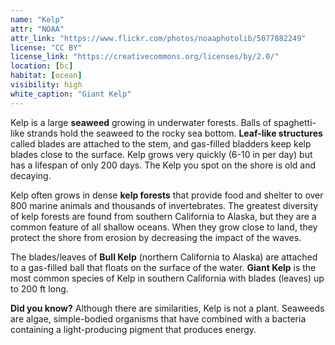 ```yaml
---
name: "Kelp"
attr: "NOAA"
attr_link: "https://www.flickr.com/photos/noaaphotolib/5077882249"
license: "CC BY"
license_link: "https://creativecommons.org/licenses/by/2.0/"
location: [bc]
habitat: [ocean]
visibility: high
white_caption: "Giant Kelp"
---
```

Kelp is a large **seaweed** growing in underwater forests. Balls of spaghetti-like strands hold the seaweed to the rocky sea bottom. **Leaf-like structures** called blades are attached to the stem, and gas-filled bladders keep kelp blades close to the surface. Kelp grows very quickly (6-10 in per day) but has a lifespan of only 200 days. The Kelp you spot on the shore is old and decaying.

Kelp often grows in dense **kelp forests** that provide food and shelter to over 800 marine animals and thousands of invertebrates. The greatest diversity of kelp forests are found from southern California to Alaska, but they are a common feature of all shallow oceans. When they grow close to land, they protect the shore from erosion by decreasing the impact of the waves.

The blades/leaves of **Bull Kelp** (northern California to Alaska) are attached to a gas-filled ball that floats on the surface of the water. 
**Giant Kelp** is the most common species of Kelp in southern California with blades (leaves) up to 200 ft long. 

**Did you know?** Although there are similarities, Kelp is not a plant. Seaweeds are algae, simple-bodied organisms that have combined with a bacteria containing a light-producing pigment that produces energy.
